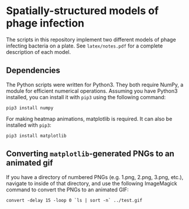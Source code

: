 # Spatially-structured models of phage infection

The scripts in this repository implement two different models of phage infecting bacteria on a plate. See `latex/notes.pdf` for a complete description of each model.

## Dependencies

The Python scripts were written for Python3. They both require NumPy, a module for efficient numerical operations. Assuming you have Python3 installed, you can install it with `pip3` using the following command:

```
pip3 install numpy
```

For making heatmap animations, matplotlib is required. It can also be installed with `pip3`:

```
pip3 install matplotlib
```

## Converting `matplotlib`-generated PNGs to an animated gif

If you have a directory of numbered PNGs (e.g. 1.png, 2.png, 3.png, etc.), navigate to inside of that directory, and use the following ImageMagick command to convert the PNGs to an animated GIF:

```
convert -delay 15 -loop 0 `ls | sort -n` ../test.gif
```
